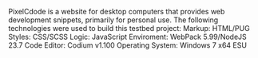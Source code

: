 PixelCdode is a website for desktop computers that provides web development snippets, primarily for personal use.
The following technologies were used to build this testbed project:
Markup: HTML/PUG
Styles: CSS/SCSS
Logic: JavaScript
Enviroment: WebPack 5.99/NodeJS 23.7
Code Editor: Codium v1.100
Operating System: Windows 7 x64 ESU





